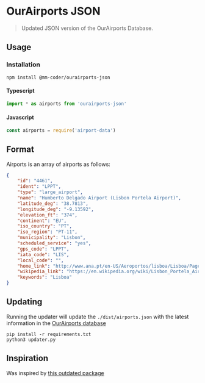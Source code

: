 # OurAirports JSON

> Updated JSON version of the OurAirports Database.

## Usage
### Installation

```shell
npm install @mm-coder/ourairports-json
```

#### Typescript
```ts
import * as airports from 'ourairports-json'
```

#### Javascript
```js
const airports = require('airport-data')
```

## Format

Airports is an array of airports as follows:

```json
{
    "id": "4461",
    "ident": "LPPT",
    "type": "large_airport",
    "name": "Humberto Delgado Airport (Lisbon Portela Airport)",
    "latitude_deg": "38.7813",
    "longitude_deg": "-9.13592",
    "elevation_ft": "374",
    "continent": "EU",
    "iso_country": "PT",
    "iso_region": "PT-11",
    "municipality": "Lisbon",
    "scheduled_service": "yes",
    "gps_code": "LPPT",
    "iata_code": "LIS",
    "local_code": "",
    "home_link": "http://www.ana.pt/en-US/Aeroportos/lisboa/Lisboa/Pages/HomeLisboa.aspx",
    "wikipedia_link": "https://en.wikipedia.org/wiki/Lisbon_Portela_Airport",
    "keywords": "Lisboa"
}
```

## Updating

Running the updater will update the `./dist/airports.json` with the latest information in the [OurAirports database](https://davidmegginson.github.io/ourairports-data/airports.csv)

```shell
pip install -r requirements.txt
python3 updater.py
```


## Inspiration

Was inspired by [this outdated package](https://www.npmjs.com/package/airport-data)